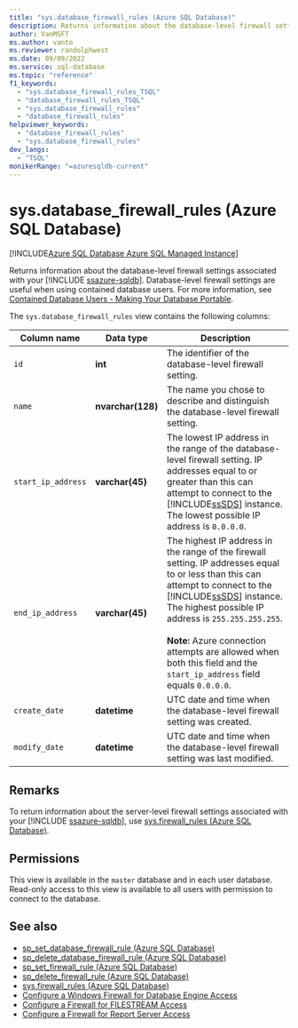 ```yaml
---
title: "sys.database_firewall_rules (Azure SQL Database)"
description: Returns information about the database-level firewall settings associated with your Azure SQL Database.
author: VanMSFT
ms.author: vanto
ms.reviewer: randolphwest
ms.date: 09/09/2022
ms.service: sql-database
ms.topic: "reference"
f1_keywords:
  - "sys.database_firewall_rules_TSQL"
  - "database_firewall_rules_TSQL"
  - "sys.database_firewall_rules"
  - "database_firewall_rules"
helpviewer_keywords:
  - "database_firewall_rules"
  - "sys.database_firewall_rules"
dev_langs:
  - "TSQL"
monikerRange: "=azuresqldb-current"
---
```

# sys.database_firewall_rules (Azure SQL Database)

[!INCLUDE[Azure SQL Database Azure SQL Managed Instance](../../includes/applies-to-version/asdb-asdbmi.md)]

Returns information about the database-level firewall settings associated with your [!INCLUDE [ssazure-sqldb](../../includes/ssazure-sqldb.md)]. Database-level firewall settings are useful when using contained database users. For more information, see [Contained Database Users - Making Your Database Portable](../../relational-databases/security/contained-database-users-making-your-database-portable.md).

The `sys.database_firewall_rules` view contains the following columns:

|Column name|Data type|Description|
|-----------------|---------------|-----------------|
|`id`|**int**|The identifier of the database-level firewall setting.|
|`name`|**nvarchar(128)**|The name you chose to describe and distinguish the database-level firewall setting.|
|`start_ip_address`|**varchar(45)**|The lowest IP address in the range of the database-level firewall setting. IP addresses equal to or greater than this can attempt to connect to the [!INCLUDE[ssSDS](../../includes/sssds-md.md)] instance. The lowest possible IP address is `0.0.0.0`.|
|`end_ip_address`|**varchar(45)**|The highest IP address in the range of the firewall setting. IP addresses equal to or less than this can attempt to connect to the [!INCLUDE[ssSDS](../../includes/sssds-md.md)] instance. The highest possible IP address is `255.255.255.255`.<br /><br />**Note:** Azure connection attempts are allowed when both this field and the `start_ip_address` field equals `0.0.0.0`.|
|`create_date`|**datetime**|UTC date and time when the database-level firewall setting was created.|
|`modify_date`|**datetime**|UTC date and time when the database-level firewall setting was last modified.|

## Remarks

To return information about the server-level firewall settings associated with your [!INCLUDE [ssazure-sqldb](../../includes/ssazure-sqldb.md)], use [sys.firewall_rules (Azure SQL Database)](sys-firewall-rules-azure-sql-database.md).

## Permissions

 This view is available in the `master` database and in each user database. Read-only access to this view is available to all users with permission to connect to the database.

## See also

- [sp_set_database_firewall_rule &#40;Azure SQL Database&#41;](../../relational-databases/system-stored-procedures/sp-set-database-firewall-rule-azure-sql-database.md)
- [sp_delete_database_firewall_rule &#40;Azure SQL Database&#41;](../../relational-databases/system-stored-procedures/sp-delete-database-firewall-rule-azure-sql-database.md)
- [sp_set_firewall_rule &#40;Azure SQL Database&#41;](../../relational-databases/system-stored-procedures/sp-set-firewall-rule-azure-sql-database.md)
- [sp_delete_firewall_rule &#40;Azure SQL Database&#41;](../../relational-databases/system-stored-procedures/sp-delete-firewall-rule-azure-sql-database.md)
- [sys.firewall_rules &#40;Azure SQL Database&#41;](../../relational-databases/system-catalog-views/sys-firewall-rules-azure-sql-database.md)
- [Configure a Windows Firewall for Database Engine Access](../../database-engine/configure-windows/configure-a-windows-firewall-for-database-engine-access.md)
- [Configure a Firewall for FILESTREAM Access](../../relational-databases/blob/configure-a-firewall-for-filestream-access.md)
- [Configure a Firewall for Report Server Access](../../reporting-services/report-server/configure-a-firewall-for-report-server-access.md)
